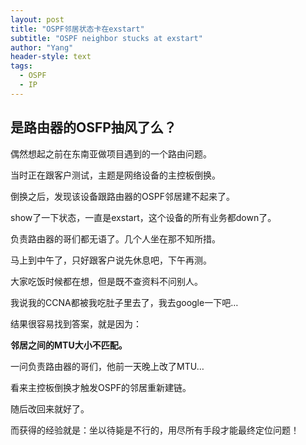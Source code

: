 ```yaml
---
layout: post
title: "OSPF邻居状态卡在exstart"
subtitle: "OSPF neighbor stucks at exstart"
author: "Yang"
header-style: text
tags:
  - OSPF
  - IP
---
```



是路由器的OSFP抽风了么？
------

偶然想起之前在东南亚做项目遇到的一个路由问题。

当时正在跟客户测试，主题是网络设备的主控板倒换。

倒换之后，发现该设备跟路由器的OSPF邻居建不起来了。

show了一下状态，一直是exstart，这个设备的所有业务都down了。

负责路由器的哥们都无语了。几个人坐在那不知所措。

马上到中午了，只好跟客户说先休息吧，下午再测。

大家吃饭时候都在想，但是既不查资料不问别人。

我说我的CCNA都被我吃肚子里去了，我去google一下吧…

结果很容易找到答案，就是因为：

**邻居之间的MTU大小不匹配。**

一问负责路由器的哥们，他前一天晚上改了MTU…

看来主控板倒换才触发OSPF的邻居重新建链。

随后改回来就好了。

而获得的经验就是：坐以待毙是不行的，用尽所有手段才能最终定位问题！
